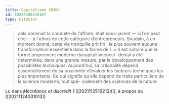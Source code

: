 ```yaml
---
title: Capitalisme 30204
id: 20220108246167
type: Citation
---
```


> cela dominait la conduite de l’affaire, était sous-jacent — si l’on peut dire — à l'*ethos* de cette catégorie d’entrepreneurs. Soudain, à un moment donné, cette vie tranquille prit fin ; le plus souvent aucune transformation essentielle dans la forme de 1. « Il est notoire que la forme proprement moderne ducapitalismeocci- dental a été déterminée, dans une grande mesure, par le développement des possibilités *techniques*. Aujourd’hui, sa rationalité dépend essentiellement de sa possibilité d’évaluer les facteurs techniques les plus importants. Ce qui signifie qu’elle dépend de traits particuliers de la science moderne, tout spé- cialement des sciences de la nature

Lu dans *Mécréance et discrédit 1* [[20211125162124]], à propos de [[20211124001013]]
